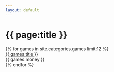 ```yaml
---
layout: default
---
```


<h1>{{ page:title }}</h1>

<div class="module">
  {% for games in site.categories.games limit:12 %}
    <article class="widget {% if games.widget %}widget-{{ games.widget }}{% endif %}">
      <div>
        <span>
          <a href="{{ games.url }}">
            {{ games.title }}
          </a>
          <br>
          {{ games.money }}
        </span>
      </div>
    </article>
  {% endfor %}
</div>
